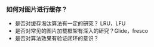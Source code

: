 ###  如何对图片进行缓存？
- 是否对缓存淘汰算法有一定的研究？ LRU，LFU
- 是否对常见的图片加载框架有深入的研究？Glide，fresco
- 是否对算法效果有验证闭环的意识？


### 




